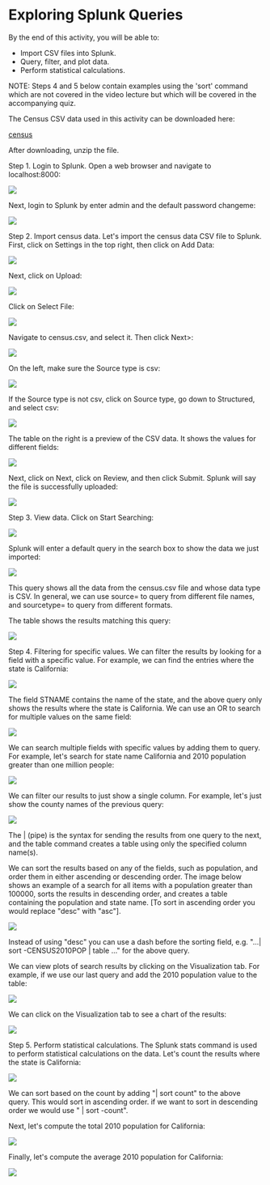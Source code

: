 # Exploring Splunk Queries

By the end of this activity, you will be able to:

- Import CSV files into Splunk.
- Query, filter, and plot data.
- Perform statistical calculations.

NOTE: Steps 4 and 5 below contain examples using the 'sort' command which are not covered in the video lecture but which will be covered in the accompanying quiz.

The Census CSV data used in this activity can be downloaded here:

[census](https://d3c33hcgiwev3.cloudfront.net/_4ad3909e53d833feb4a196e8181d1e3c_census.zip?Expires=1706832000&Signature=h0Dqt0fp6qtVKMud1Ep4XeGo0PKboIajn4a91E6lz-atoj4n-4Ifb16Q~ACOyF7ro5eClvBq8UlN48-dZ-BNR72KWxk-1Xo9NO8D4uqE0S6w5f7nmmVnzlwAKmG5~SGQf-RBzyTLmzcSXNSPu4hrCZ3Zc32eM6G1PeRVZmnu3GA_&Key-Pair-Id=APKAJLTNE6QMUY6HBC5A)

After downloading, unzip the file.

Step 1. Login to Splunk. Open a web browser and navigate to localhost:8000:

![](https://d3c33hcgiwev3.cloudfront.net/imageAssetProxy.v1/zvzHDFKmEeaWRg7WBfqodw_d940a899e27bac098b80fb117ba71408_localhost.png?expiry=1706832000000&hmac=sYA0Nt1cWY3gXt7pWhpw7Pymk5h1h9R5y9R1qgDe9OA)

Next, login to Splunk by enter admin and the default password changeme:

![](https://d3c33hcgiwev3.cloudfront.net/imageAssetProxy.v1/2DvfnVKmEeaWRg7WBfqodw_89c5a80c41f68b6a94c05a202a980d81_login-password.png?expiry=1706832000000&hmac=0Wf8iRWVIbUc8x_S8Tetpf9q9FRFZ2dTlolV8ihQ6Vo)
                    
Step 2. Import census data. Let's import the census data CSV file to Splunk. First, click on Settings in the top right, then click on Add Data: 

![](https://d3c33hcgiwev3.cloudfront.net/imageAssetProxy.v1/_WKGUFKmEeaughJrsEVARw_71017d267c9494c235ca6bfff055b438_settings-add-data.png?expiry=1706832000000&hmac=eb4Sh6oPJsK5DxOofn_fIutk-ymD-iz52UWgceRqzGs)

Next, click on Upload:

![](https://d3c33hcgiwev3.cloudfront.net/imageAssetProxy.v1/FNE15lKnEeaztg6Pg6w09w_c5343ebbe880aa83c96e6bfdc4fca587_upload.png?expiry=1706832000000&hmac=FI2dFHAqsY280811D-VI54pXIulP2Z0dtzzJRr54u3s)

Click on Select File:

![](https://d3c33hcgiwev3.cloudfront.net/imageAssetProxy.v1/HkojzVKnEeaubA6-qtnryw_3b33e4cd5eb3bad2f189853ef404ae0f_select-file.png?expiry=1706832000000&hmac=jdnplCl_E9ndghuou68H6_NvyusjtaisEIXZzwj-TVE)

Navigate to census.csv, and select it. Then click Next>:

![](https://d3c33hcgiwev3.cloudfront.net/imageAssetProxy.v1/LSoe11KnEeaX4QpLJOK7gQ_9ab8481a019e7b690b52307ec18090aa_next.png?expiry=1706832000000&hmac=qjmip4dBPaDTA8HF3wle3IyS3h13HuamCeXOMeIKY3k)

On the left, make sure the Source type is csv:

![](https://d3c33hcgiwev3.cloudfront.net/imageAssetProxy.v1/ini6aVKoEealpAoth2FRAw_b54c524870d717bae0b6bd0eb78f369c_source-type-csv.png?expiry=1706832000000&hmac=V305mUXTTtqNgbX9-doZ7i6iBCulbofVQSLoJujwtBc)

If the Source type is not csv, click on Source type, go down to Structured, and select csv:

![](https://d3c33hcgiwev3.cloudfront.net/imageAssetProxy.v1/sVBFoVKoEeaqTxIkdCEfsw_eeb45402a9573eac60c21f698409b2bc_select-csv.png?expiry=1706832000000&hmac=vrGpZt_RLqjXc97cmDfiYdZ7zMixxDbRqoPWvXEdB9o)

The table on the right is a preview of the CSV data. It shows the values for different fields:

![](https://d3c33hcgiwev3.cloudfront.net/imageAssetProxy.v1/COO0z1KpEeaughJrsEVARw_73e7d48e290e007cc6f21dbef9161f2a_import-preview.png?expiry=1706832000000&hmac=RSPwhL0z6EIIeNQ27MZ4oY6aTovWHEjOhEOeIzDilY4)

Next, click on Next, click on Review, and then click Submit. Splunk will say the file is successfully uploaded:

![](https://d3c33hcgiwev3.cloudfront.net/imageAssetProxy.v1/dACp-VKpEeaztg6Pg6w09w_f0a73d763fcc9f839ed86c04d3c4f743_import-success.png?expiry=1706832000000&hmac=lMsJXP3HNd4oSypm5f44irN6XTDGWa0rIWnj-bsbxE8)

Step 3. View data. Click on Start Searching:

![](https://d3c33hcgiwev3.cloudfront.net/imageAssetProxy.v1/uBgAEFKpEeaqTxIkdCEfsw_988184dec26909a26fb177bf2b559a43_start-searching.png?expiry=1706832000000&hmac=dvIDHms2xdCTqM5oV3paqfbFjWaGL6BY3GuyfgAQ_7c)

Splunk will enter a default query in the search box to show the data we just imported:

![](https://d3c33hcgiwev3.cloudfront.net/imageAssetProxy.v1/4OZ4s1KpEealpAoth2FRAw_ac9e07a9b1b00e2aabb7e13de43b241f_default-query.png?expiry=1706832000000&hmac=lbYyEWaTNzzml_fyAsebGc9RJXKcQ-9z0u39LuNoJsQ)

This query shows all the data from the census.csv file and whose data type is CSV. In general, we can use source= to query from different file names, and sourcetype= to query from different formats.

The table shows the results matching this query:

![](https://d3c33hcgiwev3.cloudfront.net/imageAssetProxy.v1/Z0F18VKqEeaztg6Pg6w09w_9bc9c8f8c9f02324912fb56fe935efb9_default-query-values.png?expiry=1706832000000&hmac=8wgXdsebRY-qZzl1cnoM1m7OgyovfSQKLPd5iQSwSro)
        
Step 4. Filtering for specific values. We can filter the results by looking for a field with a specific value. For example, we can find the entries where the state is California:

![](https://d3c33hcgiwev3.cloudfront.net/imageAssetProxy.v1/QMGLt1KrEea3kBK2xkPy7w_2c59ca8b274f46dba173bcfc8d36beab_stnme-ca.png?expiry=1706832000000&hmac=x1P_klTPTsQd2gYjE6vMlFsBBBe-_qDTA_WTrzoK1v0)

The field STNAME contains the name of the state, and the above query only shows the results where the state is California. We can use an OR to search for multiple values on the same field:

![](https://d3c33hcgiwev3.cloudfront.net/imageAssetProxy.v1/6_2orlKwEealpAoth2FRAw_74a2c7c9f5ad184fbdac4dca41d62cf2_stname-ca-ak.png?expiry=1706832000000&hmac=8jHiiU7xoWfdgGAHJDf9hEZ8RIY1mzEH1pFXTMwGHEM)

We can search multiple fields with specific values by adding them to query. For example, let's search for state name California and 2010 population greater than one million people:

![](https://d3c33hcgiwev3.cloudfront.net/imageAssetProxy.v1/9gi2Y1KrEeaqTxIkdCEfsw_5e381f999e05ca02fd03cfb0d172aa3f_ca-pop-one-million.png?expiry=1706832000000&hmac=5tlUrIagKXR-KfSaKh8O68kHUlk_olojQo1sM_NIMAo)

We can filter our results to just show a single column. For example, let's just show the county names of the previous query:

![](https://d3c33hcgiwev3.cloudfront.net/imageAssetProxy.v1/mN5cWVKwEeaubA6-qtnryw_cd69c3177b318417f7e47d4044359b79_ca-pop-one-million-table-county.png?expiry=1706832000000&hmac=uLHIihOAaaSpL5Er0nAczxVsbS-yejV4-9PCsfDtHAk)

The | (pipe) is the syntax for sending the results from one query to the next, and the table command creates a table using only the specified column name(s).

We can sort the results based on any of the fields, such as population, and order them in either ascending or descending order. The image below shows an example of a search for all items with a population greater than 100000, sorts the results in descending order, and creates a table containing the population and state name. [To sort in ascending order you would replace "desc" with "asc"].

![](https://d3c33hcgiwev3.cloudfront.net/imageAssetProxy.v1/xf1vMVs6Eeag5RL6-p1mNw_295cb0cf08c276da319aa410dc3e0f62_sort_desc.jpg?expiry=1706832000000&hmac=ffUlxqUO9uruXBVsHuZlgbDklY_log7GRqLA5Ubn6z0)

Instead of using "desc" you can use a dash before the sorting field, e.g. "...| sort -CENSUS2010POP | table ..." for the above query. 

We can view plots of search results by clicking on the Visualization tab. For example, if we use our last query and add the 2010 population value to the table:

![](https://d3c33hcgiwev3.cloudfront.net/imageAssetProxy.v1/xtOmbFKwEeaubA6-qtnryw_4181da528af3a421c3e0f35c572886db_ca-pop-million-all.png?expiry=1706832000000&hmac=u-slAwrlp6892NQFcTq86yu0Gkf1k2Hg9l3pBBqycuk)

We can click on the Visualization tab to see a chart of the results:

![](https://d3c33hcgiwev3.cloudfront.net/imageAssetProxy.v1/uq1CS1KvEeaFpQoKLtdtHw_38afa24673d2e01d2582c3f9a04b21e3_ca-pop-million-chart.png?expiry=1706832000000&hmac=pKnWxDBvt7Gf9AccQlVON_gxgrwAL7MLuz0zOJa4yok)
       
Step 5. Perform statistical calculations. The Splunk stats command is used to perform statistical calculations on the data. Let's count the results where the state is California:

![](https://d3c33hcgiwev3.cloudfront.net/imageAssetProxy.v1/wjrE6FKtEeaX4QpLJOK7gQ_b57876491f52a23b4400139e93625d7d_stats-count.png?expiry=1706832000000&hmac=E_Xl5vEqFFYveeSGVRXUBoyfZ-2g4ndCEH65-q9hISQ)

We can sort based on the count by adding "| sort count" to the above query. This would sort in ascending order. if we want to sort in descending order we would use " | sort -count". 

Next, let's compute the total 2010 population for California:

![](https://d3c33hcgiwev3.cloudfront.net/imageAssetProxy.v1/fERZpVKuEea3kBK2xkPy7w_ad6ace2bb40ed2fd4d6e54564a18b0e1_stats-sum.png?expiry=1706832000000&hmac=-Wua-w8VIQ5FqBivBK_GnAoXvYHAXMJ-ZhDJxxp8OTw)

Finally, let's compute the average 2010 population for California:

![](https://d3c33hcgiwev3.cloudfront.net/imageAssetProxy.v1/74tqkVKtEealpAoth2FRAw_5e261481f054fa09fd92282d1c55bd56_stats-mean.png?expiry=1706832000000&hmac=_rj8RtTaV4q2QpYGAxVIPNpP-7iM8ukPZFHvYkybvIA)